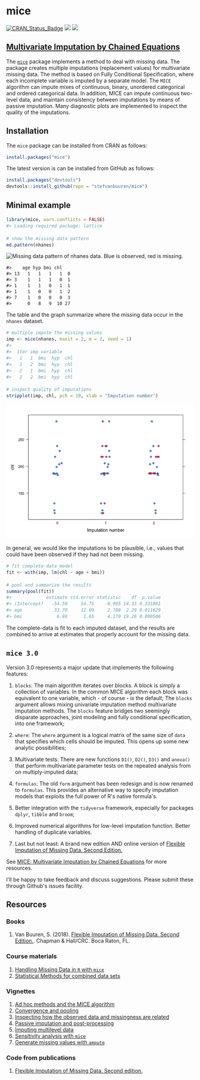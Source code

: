 <!-- README.md is generated from README.Rmd. Please edit that file -->
mice
====

[![CRAN\_Status\_Badge](http://www.r-pkg.org/badges/version/mice)](https://cran.r-project.org/package=mice) [![](http://cranlogs.r-pkg.org/badges/mice)](https://cran.r-project.org/package=mice) [![](https://img.shields.io/badge/github%20version-3.0.8-orange.svg)](https://github.com/stefvanbuuren/mice)

[Multivariate Imputation by Chained Equations](http://stefvanbuuren.github.io/mice/)
------------------------------------------------------------------------------------

The [`mice`](https://cran.r-project.org/package=mice) package implements a method to deal with missing data. The package creates multiple imputations (replacement values) for multivariate missing data. The method is based on Fully Conditional Specification, where each incomplete variable is imputed by a separate model. The `MICE` algorithm can impute mixes of continuous, binary, unordered categorical and ordered categorical data. In addition, MICE can impute continuous two-level data, and maintain consistency between imputations by means of passive imputation. Many diagnostic plots are implemented to inspect the quality of the imputations.

Installation
------------

The `mice` package can be installed from CRAN as follows:

``` r
install.packages("mice")
```

The latest version is can be installed from GitHub as follows:

``` r
install.packages("devtools")
devtools::install_github(repo = "stefvanbuuren/mice")
```

Minimal example
---------------

``` r
library(mice, warn.conflicts = FALSE)
#> Loading required package: lattice

# show the missing data pattern
md.pattern(nhanes)
```

![Missing data pattern of `nhanes` data. Blue is observed, red is missing.](README-pattern-1.png)

    #>    age hyp bmi chl   
    #> 13   1   1   1   1  0
    #> 3    1   1   1   0  1
    #> 1    1   1   0   1  1
    #> 1    1   0   0   1  2
    #> 7    1   0   0   0  3
    #>      0   8   9  10 27

The table and the graph summarize where the missing data occur in the `nhanes` dataset.

``` r
# multiple impute the missing values
imp <- mice(nhanes, maxit = 2, m = 2, seed = 1)
#> 
#>  iter imp variable
#>   1   1  bmi  hyp  chl
#>   1   2  bmi  hyp  chl
#>   2   1  bmi  hyp  chl
#>   2   2  bmi  hyp  chl

# inspect quality of imputations
stripplot(imp, chl, pch = 19, xlab = "Imputation number")
```

![Distribution of `chl` per imputed data set.](README-stripplot-1.png)

In general, we would like the imputations to be plausible, i.e., values that could have been observed if they had not been missing.

``` r
# fit complete-data model
fit <- with(imp, lm(chl ~ age + bmi))

# pool and summarize the results
summary(pool(fit))
#>             estimate std.error statistic    df  p.value
#> (Intercept)   -54.50     54.75    -0.995 14.33 0.331861
#> age            33.70     12.09     2.788  2.29 0.011629
#> bmi             6.86      1.65     4.170 19.26 0.000506
```

The complete-data is fit to each imputed dataset, and the results are combined to arrive at estimates that properly account for the missing data.

`mice 3.0`
----------

Version 3.0 represents a major update that implements the following features:

1.  `blocks`: The main algorithm iterates over blocks. A block is simply a collection of variables. In the common MICE algorithm each block was equivalent to one variable, which - of course - is the default; The `blocks` argument allows mixing univariate imputation method multivariate imputation methods. The `blocks` feature bridges two seemingly disparate approaches, joint modeling and fully conditional specification, into one framework;

2.  `where`: The `where` argument is a logical matrix of the same size of `data` that specifies which cells should be imputed. This opens up some new analytic possibilities;

3.  Multivariate tests: There are new functions `D1()`, `D2()`, `D3()` and `anova()` that perform multivariate parameter tests on the repeated analysis from on multiply-imputed data;

4.  `formulas`: The old `form` argument has been redesign and is now renamed to `formulas`. This provides an alternative way to specify imputation models that exploits the full power of R's native formula's.

5.  Better integration with the `tidyverse` framework, especially for packages `dplyr`, `tibble` and `broom`;

6.  Improved numerical algorithms for low-level imputation function. Better handling of duplicate variables.

7.  Last but not least: A brand new edition AND online version of [Flexible Imputation of Missing Data. Second Edition.](https://stefvanbuuren.name/fimd/)

See [MICE: Multivariate Imputation by Chained Equations](http://stefvanbuuren.github.io/mice/) for more resources.

I'll be happy to take feedback and discuss suggestions. Please submit these through Github's issues facility.

Resources
---------

### Books

1.  Van Buuren, S. (2018). [Flexible Imputation of Missing Data. Second Edition.](https://stefvanbuuren.name/fimd/). Chapman & Hall/CRC. Boca Raton, FL.

### Course materials

1.  [Handling Missing Data in `R` with `mice`](https://stefvanbuuren.github.io/Winnipeg/)
2.  [Statistical Methods for combined data sets](https://stefvanbuuren.github.io/RECAPworkshop/)

### Vignettes

1.  [Ad hoc methods and the MICE algorithm](https://gerkovink.github.io/miceVignettes/Ad_hoc_and_mice/Ad_hoc_methods.html)
2.  [Convergence and pooling](https://gerkovink.github.io/miceVignettes/Convergence_pooling/Convergence_and_pooling.html)
3.  [Inspecting how the observed data and missingness are related](https://gerkovink.github.io/miceVignettes/Missingness_inspection/Missingness_inspection.html)
4.  [Passive imputation and post-processing](https://gerkovink.github.io/miceVignettes/Passive_Post_processing/Passive_imputation_post_processing.html)
5.  [Imputing multilevel data](https://gerkovink.github.io/miceVignettes/Multi_level/Multi_level_data.html)
6.  [Sensitivity analysis with `mice`](https://gerkovink.github.io/miceVignettes/Sensitivity_analysis/Sensitivity_analysis.html)
7.  [Generate missing values with `ampute`](https://rianneschouten.github.io/mice_ampute/vignette/ampute.html)

### Code from publications

1.  [Flexible Imputation of Missing Data. Second edition.](https://github.com/stefvanbuuren/FIMD/tree/master/R)
